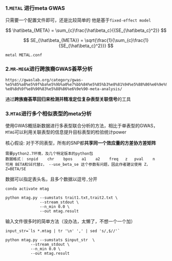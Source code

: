
### 1.`METAL` 进行meta GWAS
只需要一个配置文件即可，还是比较简单的
他是基于`fixed-effect model`

$$
\hat\beta_{META} = \sum_{c}\frac{\hat\beta_c}{{SE_{\hat\beta_c}^2}}
$$

$$
 SE_{\hat\beta_{META}} = \sqrt{\frac{1}{\sum_{c}\frac{1}{SE_{\hat\beta_c}^2}}}
$$
```
metal METAL.conf
```

### 2.`MR-MEGA`进行跨族裔GWAS荟萃分析
```
https://gwaslab.org/category/gwas-%e5%85%a8%e5%9f%ba%e5%9b%a0%e7%bb%84%e5%85%b3%e8%81%94%e5%88%86%e6%9e%90/13-%e8%8d%9f%e8%90%83%e5%88%86%e6%9e%90-meta-analysis/
```
通过**跨族裔荟萃回归来检测并精准定位复杂表型关联信号**的工具

### 3.`MTAG`进行多个相似表型的meta分析
使用GWAS概括新数据进行多表型联合分析的方法，相比于单表型的GWAS，`MTAG`可以利用关联表型的信息提升目标表型的检验统计power

核心假设: 对于不同表型，所有的SNP都**共享同一个效应量的方差协方差矩阵**
```
需要python2.7环境，及几个特定版本的python包
数据格式： snpid    chr    bpos    a1    a2    freq   z   pval    n
可用 BETA和SE代替z， --use_beta_se 这个参数有问题，因此作者建议使用 Z，Z=BETA/SE
```
数据可以指定表头名，且多个数据以逗号`,`分开
```
conda activate mtag

python mtag.py --sumstats trait1.txt,trait2.txt \
               --stream_stdout \
               --n_min 0.0 \
               --out mtag.result
```
输入文件很多时的简单方法（没办法，太懒了，不想一个一个加）
```
input_str=`ls *.mtag | tr '\n' ',' | sed 's/,$//'`

python mtag.py --sumstats $input_str  \
           --stream_stdout \
           --n_min 0.0 \
           --out mtag.result
```